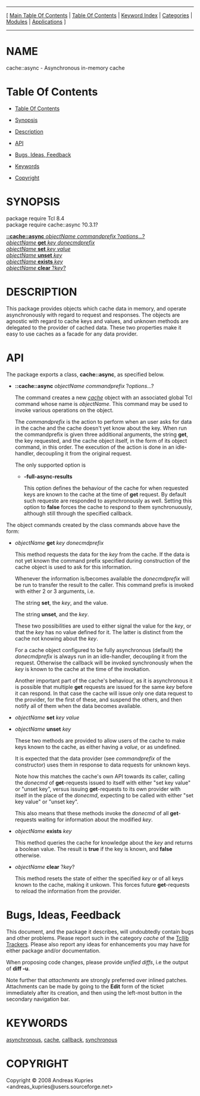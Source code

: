 
[//000000001]: # (cache::async \- In\-memory caches)
[//000000002]: # (Generated from file 'async\.man' by tcllib/doctools with format 'markdown')
[//000000003]: # (Copyright &copy; 2008 Andreas Kupries <andreas\_kupries@users\.sourceforge\.net>)
[//000000004]: # (cache::async\(n\) 0\.3\.1 tcllib "In\-memory caches")

<hr> [ <a href="../../../../toc.md">Main Table Of Contents</a> &#124; <a
href="../../../toc.md">Table Of Contents</a> &#124; <a
href="../../../../index.md">Keyword Index</a> &#124; <a
href="../../../../toc0.md">Categories</a> &#124; <a
href="../../../../toc1.md">Modules</a> &#124; <a
href="../../../../toc2.md">Applications</a> ] <hr>

# NAME

cache::async \- Asynchronous in\-memory cache

# <a name='toc'></a>Table Of Contents

  - [Table Of Contents](#toc)

  - [Synopsis](#synopsis)

  - [Description](#section1)

  - [API](#section2)

  - [Bugs, Ideas, Feedback](#section3)

  - [Keywords](#keywords)

  - [Copyright](#copyright)

# <a name='synopsis'></a>SYNOPSIS

package require Tcl 8\.4  
package require cache::async ?0\.3\.1?  

[__::cache::async__ *objectName* *commandprefix* ?*options*\.\.\.?](#1)  
[*objectName* __get__ *key* *donecmdprefix*](#2)  
[*objectName* __set__ *key* *value*](#3)  
[*objectName* __unset__ *key*](#4)  
[*objectName* __exists__ *key*](#5)  
[*objectName* __clear__ ?*key*?](#6)  

# <a name='description'></a>DESCRIPTION

This package provides objects which cache data in memory, and operate
asynchronously with regard to request and responses\. The objects are agnostic
with regard to cache keys and values, and unknown methods are delegated to the
provider of cached data\. These two properties make it easy to use caches as a
facade for any data provider\.

# <a name='section2'></a>API

The package exports a class, __cache::async__, as specified below\.

  - <a name='1'></a>__::cache::async__ *objectName* *commandprefix* ?*options*\.\.\.?

    The command creates a new *[cache](\.\./\.\./\.\./\.\./index\.md\#cache)* object
    with an associated global Tcl command whose name is *objectName*\. This
    command may be used to invoke various operations on the object\.

    The *commandprefix* is the action to perform when an user asks for data in
    the cache and the cache doesn't yet know about the key\. When run the
    commandprefix is given three additional arguments, the string __get__,
    the key requested, and the cache object itself, in the form of its object
    command, in this order\. The execution of the action is done in an
    idle\-handler, decoupling it from the original request\.

    The only supported option is

      * __\-full\-async\-results__

        This option defines the behaviour of the cache for when requested keys
        are known to the cache at the time of __get__ request\. By default
        such requeste are responded to asynchronously as well\. Setting this
        option to __false__ forces the cache to respond to them
        synchronuously, although still through the specified callback\.

The object commands created by the class commands above have the form:

  - <a name='2'></a>*objectName* __get__ *key* *donecmdprefix*

    This method requests the data for the *key* from the cache\. If the data is
    not yet known the command prefix specified during construction of the cache
    object is used to ask for this information\.

    Whenever the information is/becomes available the *donecmdprefix* will be
    run to transfer the result to the caller\. This command prefix is invoked
    with either 2 or 3 arguments, i\.e\.

    The string __set__, the *key*, and the value\.

    The string __unset__, and the *key*\.

    These two possibilities are used to either signal the value for the *key*,
    or that the *key* has no value defined for it\. The latter is distinct from
    the cache not knowing about the *key*\.

    For a cache object configured to be fully asynchronous \(default\) the
    *donecmdprefix* is always run in an idle\-handler, decoupling it from the
    request\. Otherwise the callback will be invoked synchronously when the
    *key* is known to the cache at the time of the invokation\.

    Another important part of the cache's behaviour, as it is asynchronous it is
    possible that multiple __get__ requests are issued for the same *key*
    before it can respond\. In that case the cache will issue only one data
    request to the provider, for the first of these, and suspend the others, and
    then notify all of them when the data becomes available\.

  - <a name='3'></a>*objectName* __set__ *key* *value*

  - <a name='4'></a>*objectName* __unset__ *key*

    These two methods are provided to allow users of the cache to make keys
    known to the cache, as either having a *value*, or as undefined\.

    It is expected that the data provider \(see *commandprefix* of the
    constructor\) uses them in response to data requests for unknown keys\.

    Note how this matches the cache's own API towards its caller, calling the
    *donecmd* of __get__\-requests issued to itself with either "set key
    value" or "unset key", versus issuing __get__\-requests to its own
    provider with itself in the place of the *donecmd*, expecting to be called
    with either "set key value" or "unset key"\.

    This also means that these methods invoke the *donecmd* of all
    __get__\-requests waiting for information about the modified *key*\.

  - <a name='5'></a>*objectName* __exists__ *key*

    This method queries the cache for knowledge about the *key* and returns a
    boolean value\. The result is __true__ if the key is known, and
    __false__ otherwise\.

  - <a name='6'></a>*objectName* __clear__ ?*key*?

    This method resets the state of either the specified *key* or of all keys
    known to the cache, making it unkown\. This forces future
    __get__\-requests to reload the information from the provider\.

# <a name='section3'></a>Bugs, Ideas, Feedback

This document, and the package it describes, will undoubtedly contain bugs and
other problems\. Please report such in the category *cache* of the [Tcllib
Trackers](http://core\.tcl\.tk/tcllib/reportlist)\. Please also report any ideas
for enhancements you may have for either package and/or documentation\.

When proposing code changes, please provide *unified diffs*, i\.e the output of
__diff \-u__\.

Note further that *attachments* are strongly preferred over inlined patches\.
Attachments can be made by going to the __Edit__ form of the ticket
immediately after its creation, and then using the left\-most button in the
secondary navigation bar\.

# <a name='keywords'></a>KEYWORDS

[asynchronous](\.\./\.\./\.\./\.\./index\.md\#asynchronous),
[cache](\.\./\.\./\.\./\.\./index\.md\#cache),
[callback](\.\./\.\./\.\./\.\./index\.md\#callback),
[synchronous](\.\./\.\./\.\./\.\./index\.md\#synchronous)

# <a name='copyright'></a>COPYRIGHT

Copyright &copy; 2008 Andreas Kupries <andreas\_kupries@users\.sourceforge\.net>
